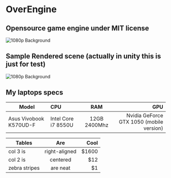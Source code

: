 # OverEngine
## Opensource game engine under MIT license
![1080p Background](https://raw.githubusercontent.com/OverShifted/OverEngine/master/oe-01.png)
## Sample Rendered scene (actually in unity this is just for test)
![1080p Background](https://raw.githubusercontent.com/OverShifted/OverEngine/master/oe-02.png)
## My laptops specs
| Model                  | CPU                 | RAM          | GPU                                      |
| ---------------------- |:------------------- |:------------:| ----------------------------------------:|
| Asus Vivobook K570UD-F | Intel Core i7 8550U | 12GB 2400Mhz | Nvidia GeForce GTX 1050 (mobile version) |

| Tables        | Are           | Cool  |
| ------------- |:-------------:| -----:|
| col 3 is      | right-aligned | $1600 |
| col 2 is      | centered      |   $12 |
| zebra stripes | are neat      |    $1 |
